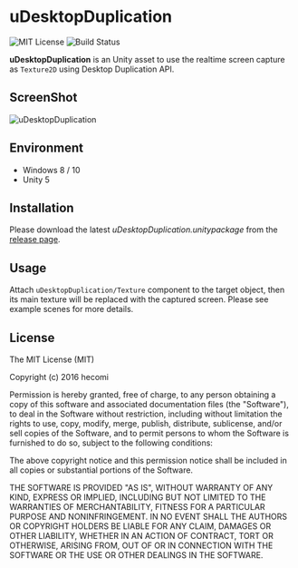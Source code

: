 uDesktopDuplication
===================

![MIT License](http://img.shields.io/badge/license-MIT-blue.svg?style=flat)
![Build Status](http://unitybuildbadge.azurewebsites.net/api/status/7566d616-2916-4c99-bb14-e7ab9501cf7e)

**uDesktopDuplication** is an Unity asset to use the realtime screen capture as `Texture2D` using Desktop Duplication API.


ScreenShot
----------
![uDesktopDuplication](https://raw.githubusercontent.com/wiki/hecomi/uDesktopDuplication/animation.gif)


Environment
-----------
- Windows 8 / 10
- Unity 5


Installation
------------
Please download the latest *uDesktopDuplication.unitypackage* from the [release page](https://github.com/hecomi/uDesktopDuplication/releases).


Usage
-----
Attach `uDesktopDuplication/Texture` component to the target object, then its main texture will be replaced with the captured screen. Please see example scenes for more details.


License
-------
The MIT License (MIT)

Copyright (c) 2016 hecomi

Permission is hereby granted, free of charge, to any person obtaining a copy of
this software and associated documentation files (the "Software"), to deal in
the Software without restriction, including without limitation the rights to
use, copy, modify, merge, publish, distribute, sublicense, and/or sell copies of
the Software, and to permit persons to whom the Software is furnished to do so,
subject to the following conditions:

The above copyright notice and this permission notice shall be included in all
copies or substantial portions of the Software.

THE SOFTWARE IS PROVIDED "AS IS", WITHOUT WARRANTY OF ANY KIND, EXPRESS OR
IMPLIED, INCLUDING BUT NOT LIMITED TO THE WARRANTIES OF MERCHANTABILITY, FITNESS
FOR A PARTICULAR PURPOSE AND NONINFRINGEMENT. IN NO EVENT SHALL THE AUTHORS OR
COPYRIGHT HOLDERS BE LIABLE FOR ANY CLAIM, DAMAGES OR OTHER LIABILITY, WHETHER
IN AN ACTION OF CONTRACT, TORT OR OTHERWISE, ARISING FROM, OUT OF OR IN
CONNECTION WITH THE SOFTWARE OR THE USE OR OTHER DEALINGS IN THE SOFTWARE.

